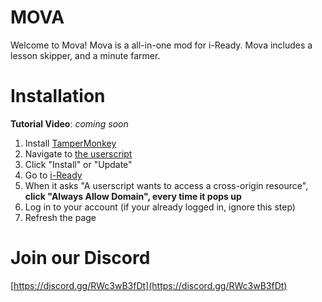 # MOVA
Welcome to Mova! Mova is a all-in-one mod for i-Ready. Mova includes a lesson skipper, and a minute farmer.
# Installation
**Tutorial Video**: *coming soon*
<br>
1. Install [TamperMonkey](https://chromewebstore.google.com/detail/tampermonkey/dhdgffkkebhmkfjojejmpbldmpobfkfo)
2. Navigate to [the userscript](https://github.com/pubert-Pebble/mova/raw/refs/heads/main/mova.user.js)
3. Click "Install" or "Update"
4. Go to [i-Ready](https://login.i-ready.com/student/dashboard/home)
5. When it asks "A userscript wants to access a cross-origin resource", **click "Always Allow Domain", every time it pops up**
6. Log in to your account (if your already logged in, ignore this step)
7. Refresh the page

# Join our Discord
[https://discord.gg/RWc3wB3fDt](https://discord.gg/RWc3wB3fDt)
